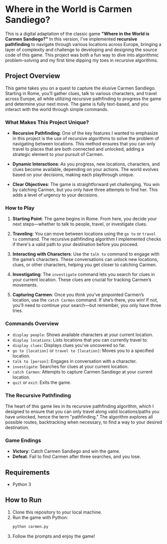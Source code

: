 # Where in the World is Carmen Sandiego?

This is a digital adaptation of the classic game **"Where in the World is Carmen Sandiego?"** In this version, I've implemented **recursive pathfinding** to navigate through various locations across Europe, bringing a layer of complexity and challenge to developing and designing the source code of this game. This project was both a fun way to dive into algorithmic problem-solving and my first time dipping my toes in recursive algorithms.

## Project Overview

This game takes you on a quest to capture the elusive Carmen Sandiego. Starting in Rome, you’ll gather clues, talk to various characters, and travel across Europe, all while utilizing recursive pathfinding to progress the game and determine your next move. The game is fully text-based, and you interact with the world through simple commands.

### What Makes This Project Unique?

- **Recursive Pathfinding**: One of the key features I wanted to emphasize in this project is the use of recursive algorithms to solve the problem of navigating between locations. This method ensures that you can only travel to places that are both connected and unlocked, adding a strategic element to your pursuit of Carmen.

- **Dynamic Interactions**: As you progress, new locations, characters, and clues become available, depending on your actions. The world evolves based on your decisions, making each playthrough unique.

- **Clear Objectives**: The game is straightforward yet challenging. You win by catching Carmen, but you only have three attempts to find her. This adds a level of urgency to your decisions.

### How to Play

1. **Starting Point**: The game begins in Rome. From here, you decide your next steps—whether to talk to people, travel, or investigate clues.

2. **Traveling**: You can move between locations using the `go to` or `travel to` command. The recursive pathfinding algorithm I implemented checks if there's a valid path to your destination before you proceed.

3. **Interacting with Characters**: Use the `talk to` command to engage with the game’s characters. These conversations can unlock new locations, clues, or other characters, helping you get closer to catching Carmen.

4. **Investigating**: The `investigate` command lets you search for clues in your current location. These clues are crucial for tracking Carmen’s movements.

5. **Capturing Carmen**: Once you think you’ve pinpointed Carmen’s location, use the `catch Carmen` command. If she’s there, you win! If not, you’ll need to continue your search—but remember, you only have three tries.

### Commands Overview

- `display people`: Shows available characters at your current location.
- `display locations`: Lists locations that you can currently travel to.
- `display clues`: Displays clues you've uncovered so far.
- `go to [location]` or `travel to [location]`: Moves you to a specified location.
- `talk to [person]`: Engages in conversation with a character.
- `investigate`: Searches for clues at your current location.
- `catch Carmen`: Attempts to capture Carmen Sandiego at your current location.
- `quit` or `exit`: Exits the game.

### The Recursive Pathfinding

The heart of this game lies in its recursive pathfinding algorithm, which I designed to ensure that you can only travel along valid locations/paths you have unlocked, hence the term "pathfinding." The algorithm explores all possible routes, backtracking when necessary, to find a way to your desired destination.

### Game Endings

- **Victory**: Catch Carmen Sandiego and win the game.
- **Defeat**: Fail to find Carmen after three searches, and you lose.

## Requirements

- Python 3

## How to Run

1. Clone this repository to your local machine.
2. Run the game with Python:
   ```bash
   python carmen.py
   ```
3. Follow the prompts and enjoy the game!
